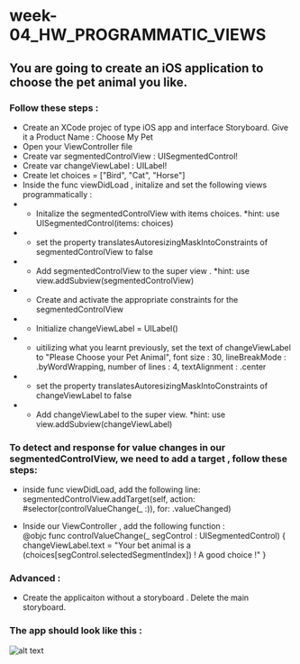 # week-04_HW_PROGRAMMATIC_VIEWS

## You are going to create an iOS application to choose the pet animal you like.

### Follow these steps :

- Create an XCode projec of type iOS app and interface Storyboard. Give it a Product Name : Choose My Pet
- Open your ViewController file
- Create  var segmentedControlView : UISegmentedControl!
- Create  var changeViewLabel : UILabel!
- Create  let choices = ["Bird", "Cat", "Horse"]
- Inside the func viewDidLoad , initalize and set the following views programmatically :
- - Initalize the segmentedControlView with items choices. *hint: use UISegmentedControl(items: choices)
- - set the property translatesAutoresizingMaskIntoConstraints of segmentedControlView to false
- - Add segmentedControlView to the super view . *hint: use view.addSubview(segmentedControlView)
- - Create and activate the appropriate constraints for the  segmentedControlView
- - Initialize changeViewLabel = UILabel()
- - uitilizing what you learnt previously, set the text of changeViewLabel to "Please Choose your Pet Animal", font size : 30, lineBreakMode : .byWordWrapping, number of lines : 4, textAlignment : .center
- - set the property translatesAutoresizingMaskIntoConstraints of changeViewLabel to false
- - Add changeViewLabel to the super view.   *hint: use view.addSubview(changeViewLabel)

### To detect and response for value changes in our segmentedControlView, we need to add a target , follow these steps:
- inside func viewDidLoad, add the following line:   
 segmentedControlView.addTarget(self, action: #selector(controlValueChange(_ :)), for: .valueChanged)
 
- Inside our ViewController , add the following function :  
 @objc func controlValueChange(_ segControl : UISegmentedControl) {
        changeViewLabel.text = "Your bet animal is a \(choices[segControl.selectedSegmentIndex])  ! A good choice !"
    }
    
    
    
### Advanced :
- Create the applicaiton without a storyboard . Delete the main storyboard.

### The app should look like this :
![alt text](https://)

